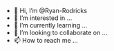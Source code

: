- 👋 Hi, I’m @Ryan-Rodricks
- 👀 I’m interested in ...
- 🌱 I’m currently learning ...
- 💞️ I’m looking to collaborate on ...
- 📫 How to reach me ...

<!---
Ryan-Rodricks/Ryan-Rodricks is a ✨ special ✨ repository because its `README.md` (this file) appears on your GitHub profile.
You can click the Preview link to take a look at your changes.
--->
